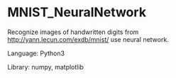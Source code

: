 # MNIST_NeuralNetwork
Recognize images of handwritten digits from http://yann.lecun.com/exdb/mnist/ use neural network.

Language: Python3

Library: numpy, matplotlib



